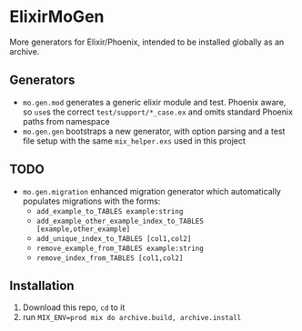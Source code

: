 # ElixirMoGen

More generators for Elixir/Phoenix, intended to be installed globally as an archive.

## Generators

- `mo.gen.mod` generates a generic elixir module and test. Phoenix aware, so `use`s the correct
  `test/support/*_case.ex` and omits standard Phoenix paths from namespace
- `mo.gen.gen` bootstraps a new generator, with option parsing and a test file setup with
the same `mix_helper.exs` used in this project

## TODO

- `mo.gen.migration` enhanced migration generator which automatically populates
migrations with the forms:
  - `add_example_to_TABLES example:string`
  - `add_example_other_example_index_to_TABLES [example,other_example]`
  - `add_unique_index_to_TABLES [col1,col2]`
  - `remove_example_from_TABLES example:string`
  - `remove_index_from_TABLES [col1,col2]`

## Installation

1. Download this repo, `cd` to it
2. run `MIX_ENV=prod mix do archive.build, archive.install`
